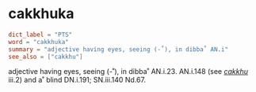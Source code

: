 # cakkhuka

``` toml
dict_label = "PTS"
word = "cakkhuka"
summary = "adjective having eyes, seeing (-˚), in dibba˚ AN.i"
see_also = ["cakkhu"]
```

adjective having eyes, seeing (\-˚), in dibba˚ AN.i.23. AN.i.148 (see *[cakkhu](cakkhu.md)* iii.2) and a˚ blind DN.i.191; SN.iii.140 Nd.67.

